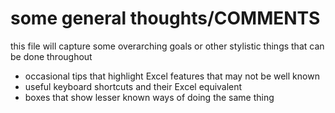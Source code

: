 # some general thoughts/COMMENTS

this file will capture some overarching goals or other stylistic things that can be done throughout

* occasional tips that highlight Excel features that may not be well known
* useful keyboard shortcuts and their Excel equivalent
* boxes that show lesser known ways of doing the same thing
